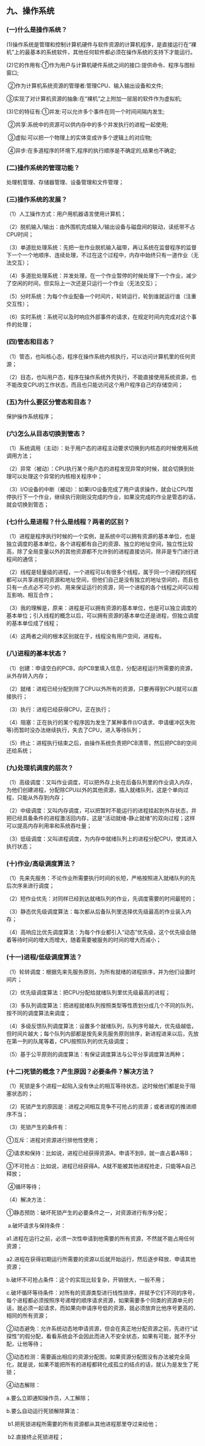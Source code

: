 ## 九、操作系统

### (一)什么是操作系统？

(1)操作系统是管理和控制计算机硬件与软件资源的计算机程序，是直接运行在“裸机”上的最基本的系统软件，其他任何软件都必须在操作系统的支持下才能运行。

(2)它的作用有:①作为用户与计算机硬件系统之间的接口:提供命令、程序与图标窗口;

​                       ②作为计算机系统资源的管理者:管理CPU、输入输出设备和文件;

​                       ③实现了对计算机资源的抽象:在“裸机”之上附加一层层的软件作为虚拟机;

(3)它的特征有:①并发:可以允许多个事件在同一个时间间隔内发生;

​                       ②共享:系统中的资源可以供内存中的多个并发执行的进程一起使用;

​                       ③虚拟:可以把一个物理上的实体变成许多个逻辑上的对应物;

​                       ④异步:在多道程序的环境下,程序的执行顺序是不确定的,结果也不确定;



### (二)操作系统的管理功能？

处理机管理、存储器管理、设备管理和文件管理；

 

### (三)操作系统的发展？

（1）人工操作方式：用户用机器语言使用计算机；

（2）脱机输入/输出：由外围机完成输入/输出设备与磁盘间的联动，读纸带不占CPU时间；

（3）单道批处理系统：先把一批作业脱机输入磁带，再让系统在监督程序的监督下一个一个地顺序、连续处理，不过在这个过程中，内存中始终只有一道作业（无法交互）；

（4）多道批处理系统：并发处理，在一个作业暂停的时候处理下一个作业，减少了空闲的时间，但实际上一次还是只运行一个作业（无法交互）；

（5）分时系统：为每个作业配备一个时间片，轮转运行，轮到谁就运行谁（注重交互性）；

（6）实时系统：系统可以及时响应外部事件的请求，在规定时间内完成对这个事件的处理；

 

### (四)管态和目态？

（1）管态，也叫核心态，程序在操作系统内核执行，可以访问计算机里的任何资源；

（2）目态，也叫用户态，程序在操作系统外壳执行，不能直接使用系统资源，也不能改变CPU的工作状态，而且也只能访问这个用户程序自己的存储空间；

 

### (五)为什么要区分管态和目态？

保护操作系统程序；

 

### (六)怎么从目态切换到管态？

（1）系统调用（主动）：处于用户态的进程主动要求切换到内核态的时候使用系统调用方法；

（2）异常（被动）：CPU执行某个用户态的进程发现异常的时候，就会切换到处理可以处理这个异常的内核相关程序中；

（3）I/O设备的中断（被动）：如果I/O设备完成了用户请求操作，就会让CPU暂停执行下一个作业，继续执行刚刚没完成的作业，如果没完成的作业是管态的话，就会切换到管态；

 

### (七)什么是进程？什么是线程？两者的区别？

（1）进程是程序执行时候的一个实例，是系统中可以拥有资源的基本单位，也是独立调度的基本单位，各个进程都有自己的资源、独立的地址空间，独立性比较高，除了全局变量以外的其他资源都不允许别的进程直接访问，除非是专门进行进程间的通信；

（2）线程是轻量级的进程，一个进程可以有很多个线程，属于同一个进程的线程都可以共享进程的资源和地址空间，但他们自己是没有独立的地址空间的，而且也只有一点点必不可少的、用来保证运行的资源，同一个进程的各个线程之间可以相互影响、相互合作；

（3）我的理解是，原来：进程是可以拥有资源的基本单位，也是可以独立调度的基本单位；引入线程的概念以后，可以拥有资源的基本单位还是进程，但独立调度的基本单位成了线程；

（4）这两者之间的根本区别就在于，线程没有用户空间，进程有。

 

### (八)进程的基本状态？

（1）创建：申请空白的PCB，向PCB里填入信息，分配进程运行所需要的资源，从外存转入内存；

（2）就绪：进程已经分配到除了CPU以外所有的资源，只要再得到CPU就可以直接执行；

（3）执行：进程已经获得CPU，正在执行；

（4）阻塞：正在执行的某个程序因为发生了某种事件(I/O请求、申请缓冲区失败等)而暂时没办法继续执行，失去了CPU，进入等待队列；

（5）终止：进程执行结束之后，由操作系统负责把PCB清零，然后把PCB的空间还给系统；

 

### (九)处理机调度的层次？

（1）高级调度：又叫作业调度，可以把外存上处在后备队列里的作业调入内存，为他们创建进程，分配除CPU以外的其他资源，插入就绪队列，这是个单向过程，只能从外存到内存；

（2）中级调度：又叫内存调度，可以把暂时不能运行的进程挂起到外存状态，并把已经具备条件的进程激活回内存，这是“活动就绪-静止就绪”的双向过程；这样可以提高内存利用率和系统吞吐量；

（3）低级调度：又叫进程调度，为内存中就绪队列上的进程分配CPU，使其进入执行状态；

 

### (十)作业/高级调度算法？

（1）先来先服务：不论作业所需要执行时间的长短，严格按照进入就绪队列的先后次序来进行调度；

（2）短作业优先：对同样已经到达就绪队列的作业，先调度需要的时间最短的；

（3）静态优先级调度算法：每次都从后备队列里选择优先级最高的作业装入内存；

（4）高响应比优先调度算法：为每个作业都引入“动态”优先级，这个优先级会随着等待时间的增大而增大，随着需要被服务的时间的增大而减小；

 

### (十一)进程/低级调度算法？

 （1）轮转调度：根据先来先服务原则，为所有就绪的进程排序，并为他们设置时间片；

（2）优先级调度算法：把CPU分配给就绪队列里优先级最高的进程；

（3）多队列调度算法：把进程就绪队列按照类型等性质划分成几个不同的队列，按不同的调度算法来调度；

（4）多级反馈队列调度算法：设置多个就绪队列，队列序号越大，优先级越低，但时间片越大；每个队列内部都是按先来先服务原则排序，新进程进来以后，先放在第一列的队尾等着，CPU按照队列的优先级调度；

（5）基于公平原则的调度算法：有保证调度算法与公平分享调度算法两种；

 

### (十二)死锁的概念？产生原因？必要条件？解决方法？

（1）死锁是多个进程一起陷入没有休止的相互等待状态，这时候他们都是处于阻塞状态的；

（2）死锁产生的原因是：进程之间相互竞争不可抢占的资源；或者进程的推进顺序不当；

（3）死锁产生的条件有：

①互斥：进程对资源进行排他性使用；

​     ②请求和保持：比如说，进程已经获得资源A，申请不到B，就一直占着A等B；

​     ③不可抢占：比如说，进程已经获得A，A就不能被其他进程抢走，只能等A自己释放；

​     ④循环等待；

（4）解决方法：

①静态预防：破坏死锁产生的必要条件之一，对资源进行有序分配；

​    a.破坏请求与保持条件：

​     a1.进程在运行之前，必须一次性申请到他需要的所有资源，不然就不能占用任何资源；

​     a2.进程在获得初期运行所需要的资源以后就开始运行，然后逐步释放、申请其他资源；

   b.破坏不可抢占条件：这个的实现比较复杂，开销很大，一般不用；

   c.破坏循环等待条件：对所有的资源类型进行线性排序，并赋予它们不同的序号，每个进程都必须按照序号递增的顺序请求资源，如果需要多个同类的资源单元的话，就必须一起请求，而如果向申请序号低的资源，就必须放弃比他序号更高的、相同的所有资源；

  ②动态避免：允许系统动态地申请资源，但会在真正地分配资源之前，先进行“试探性”的假分配，看看系统会不会因此而进入不安全状态，如果有可能，就不予分配，让他等待；

  ③动态检测：需要画出相应的资源分配图，如果资源分配图没有办法被完全简化，就是说，如果不能把所有的进程都转化成孤立的结点的话，就认为是发生了死锁；

  ④动态解除：

   a.要么立即通知操作员，人工解除；

   b.要么自动运行死锁解除算法：

​    b1.把死锁进程所需要的所有资源都从其他进程那里夺过来给他；

​    b2.直接终止死锁进程；